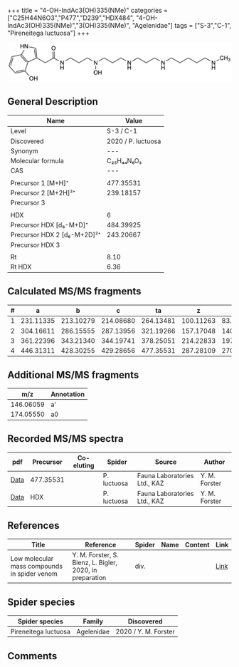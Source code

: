 +++
title = "4-OH-IndAc3(OH)335(NMe)"
categories = ["C25H44N6O3","P477","D239","HDX484",
"4-OH-IndAc3(OH)335(NMe)","3(OH)335(NMe)",
"Agelenidae"]
tags = ["S-3","C-1",
"Pireneitega luctuosa"]
+++

![](/img/4-OH-IndAc3(OH)335(NMe).png)

## General Description

| Name                       | Value              |
|----------------------------|--------------------|
| Level                      | S-3 / C-1          |
| Discovered                 | 2020 / P. luctuosa |
| Synonym                    | ---                |
| Molecular formula          | C₂₅H₄₄N₆O₃                   |
| CAS                        | ---                |
|                            |                    |
| Precursor 1 [M+H]⁺         | 477.35531                   |
| Precursor 2 [M+2H]²⁺       | 239.18157                   |
| Precursor 3                |                    |
|                            |                    |
| HDX                        | 6                   |
| Precursor HDX   [d₆-M+D]⁺   | 484.39925                   |
| Precursor HDX 2 [d₆-M+2D]²⁺ | 243.20667                   |
| Precursor HDX 3            |                    |
|                            |                    |
| Rt                         | 8.10                   |
| Rt HDX                     | 6.36                   |

## Calculated MS/MS fragments

| # | a         | b         | c         | ta        | z         | y         | tz        |
|---|-----------|-----------|-----------|-----------|-----------|-----------|-----------|
| 1 | 231.11335 | 213.10279 | 214.08680 | 264.13481 | 100.11263 | 83.08608 | 117.13917 |
| 2 | 304.16611 | 286.15555 | 287.13956 | 321.19266 | 157.17048 | 140.14393 | 174.19702 |
| 3 | 361.22396 | 343.21340 | 344.19741 | 378.25051 | 214.22833 | 197.20178 | 247.24978 |
| 4 | 446.31311 | 428.30255 | 429.28656 | 477.35531 | 287.28109 | 270.25454 | 304.30763 |

## Additional MS/MS fragments

| m/z | Annotation |
|-----|------------|
| 146.06059    | a'   |
| 174.05550    | a0   |

## Recorded MS/MS spectra

| pdf                                             | Precursor | Co-eluting | Spider      | Source                       | Author        |
|-------------------------------------------------|-----------|------------|-------------|------------------------------|---------------|
| [Data](/pdf/P-luctuosa/477_4-OH-IndAc3(OH)335(NMe)_Pl.pdf) | 477.35531 |           | P. luctuosa | Fauna Laboratories Ltd., KAZ | Y. M. Forster |
| [Data](/pdf/P-luctuosa/477_4-OH-IndAc3(OH)335(NMe)_Pl_HDX.pdf) | HDX |           | P. luctuosa | Fauna Laboratories Ltd., KAZ | Y. M. Forster |


## References

| Title | Reference | Spider | Name | Content | Link |
|-------|-----------|--------|------|---------|------|
| Low molecular mass compounds in spider venom      | Y. M. Forster, S. Bienz, L. Bigler, 2020, in preparation          | div.       |   |   | [Link](unknown) |

## Spider species

| Spider species     | Family     | Discovered           |
|--------------------|------------|----------------------|
| Pireneitega luctuosa | Agelenidae | 2020 / Y. M. Forster |


## Comments